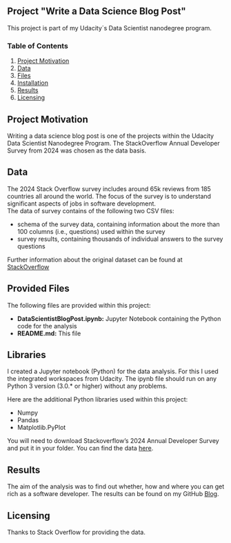 ## Project "Write a Data Science Blog Post"

This project is part of my Udacity´s Data Scientist nanodegree program. 

### Table of Contents
 
1. [Project Motivation](#motivation)
2. [Data](#data)
3. [Files](#files)
4. [Installation](#installation)
5. [Results](#results)
6. [Licensing](#licensing)

## Project Motivation <a name="motivation"></a>

Writing a data science blog post is one of the projects within the Udacity Data Scientist Nanodegree Program. The StackOverflow Annual Developer Survey from 2024 was chosen as the data basis.

## Data <a name="data"></a>

The 2024 Stack Overflow survey includes around 65k reviews from 185 countries all around the world. The focus of the survey is to understand significant aspects of jobs in software development.</br>
The data of survey contains of the following two CSV files:
<ul>
  <li>schema of the survey data, containing information about the more than 100 columns (i.e., questions) used within the survey
  <li>survey results, containing thousands of individual answers to the survey questions 
</ul>

Further information about the original dataset can be found at [StackOverflow](https://survey.stackoverflow.co/2024)

## Provided Files <a name="files"></a>

The following files are provided within this project:
<ul>
  <li><b>DataScientistBlogPost.ipynb:</b> Jupyter Notebook containing the Python code for the analysis</li>
  <li><b>README.md:</b> This file</li>
</ul>

## Libraries <a name="installation"></a>

I created a Jupyter notebook (Python) for the data analysis. For this I used the integrated workspaces from Udacity. The ipynb file should run on any Python 3 version (3.0.* or higher) without any problems.</br>

Here are the additional Python libraries used within this project:
<ul>
  <li>Numpy</li>
  <li>Pandas</li>
  <li>Matplotlib.PyPlot</li>
</ul>

You will need to download Stackoverflow’s 2024 Annual Developer Survey and put it in your folder. You can find the data [here](https://insights.stackoverflow.com/survey). </br>

## Results <a name="results"></a>

The aim of the analysis was to find out whether, how and where you can get rich as a software developer. The results can be found on my GitHub [Blog](https://techdataman.github.io/2024/09/16/blog-post-first.html).

## Licensing <a name="licensing"></a>

Thanks to Stack Overflow for providing the data.
